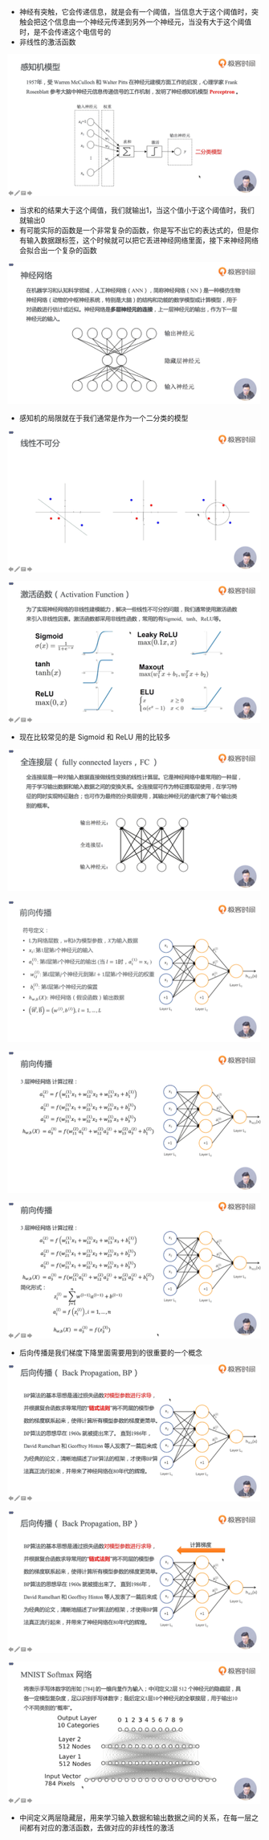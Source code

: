 - 神经有突触，它会传递信息，就是会有一个阈值，当信息大于这个阈值时，突触会把这个信息由一个神经元传递到另外一个神经元，当没有大于这个阈值时，是不会传递这个电信号的
- 非线性的激活函数

![1573827549660](assets/1573827549660.png)

- 当求和的结果大于这个阈值，我们就输出1，当这个值小于这个阈值时，我们就输出0
- 有可能实际的函数是一个非常复杂的函数，你是写不出它的表达式的，但是你有输入数据跟标签，这个时候就可以把它丢进神经网络里面，接下来神经网络会拟合出一个复杂的函数

![1573827954531](assets/1573827954531.png)

 

- 感知机的局限就在于我们通常是作为一个二分类的模型

![1573828194290](assets/1573828194290.png)

![1573828206441](assets/1573828206441.png)

- 现在比较常见的是 Sigmoid 和 ReLU 用的比较多

![1573828460584](assets/1573828460584.png)

  ![1573975241773](assets/1573975241773.png)

![1573975557502](assets/1573975557502.png)

![1573976521781](assets/1573976521781.png)

- 后向传播是我们梯度下降里面需要用到的很重要的一个概念

![1573976985357](assets/1573976985357.png)

![1573977217940](assets/1573977217940.png)

 ![1573977486909](assets/1573977486909.png)

- 中间定义两层隐藏层，用来学习输入数据和输出数据之间的关系，在每一层之间都有对应的激活函数，去做对应的非线性的激活